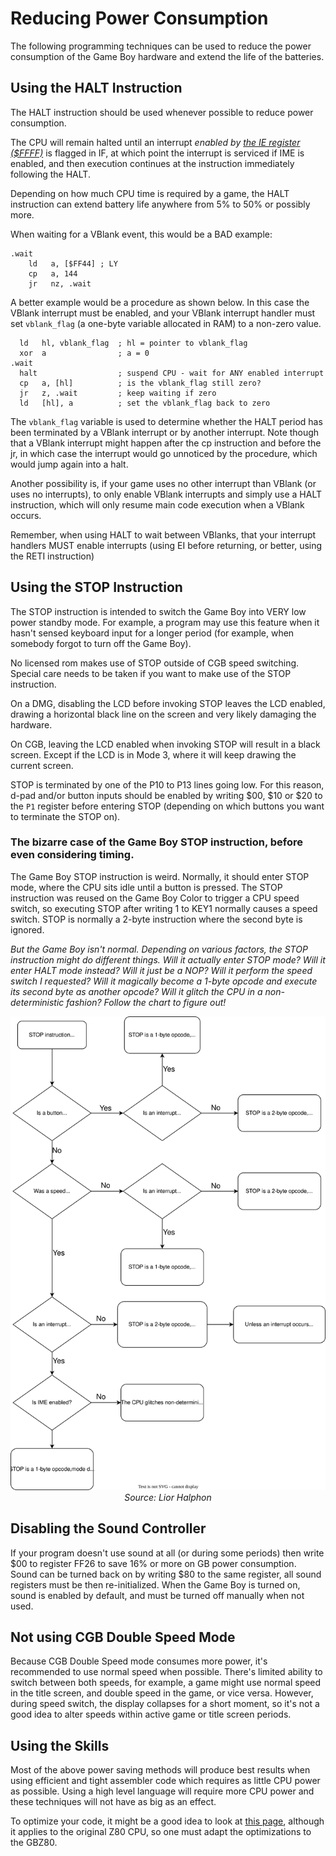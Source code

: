 # Reducing Power Consumption

The following programming techniques can be used to reduce the power
consumption of the Game Boy hardware and extend the life of the
batteries.

## Using the HALT Instruction

The HALT instruction should be used whenever possible to reduce power
consumption.

The CPU will remain halted until an interrupt *enabled by [the IE register ($FFFF)](<#FFFF — IE: Interrupt enable>)* is
flagged in IF, at which point the interrupt is serviced if IME is enabled,
and then execution continues at the instruction immediately following the
HALT.

Depending on how much CPU time is required by a game, the HALT
instruction can extend battery life anywhere from 5% to 50% or possibly
more.

When waiting for a VBlank event, this would be a BAD example:

```rgbasm
.wait
    ld   a, [$FF44] ; LY
    cp   a, 144
    jr   nz, .wait
```

A better example would be a procedure as shown below. In this case the
VBlank interrupt must be enabled, and your VBlank interrupt handler
must set `vblank_flag` (a one-byte variable allocated in RAM) to a non-zero value.

```rgbasm
  ld   hl, vblank_flag  ; hl = pointer to vblank_flag
  xor  a                ; a = 0
.wait
  halt                  ; suspend CPU - wait for ANY enabled interrupt
  cp   a, [hl]          ; is the vblank_flag still zero?
  jr   z, .wait         ; keep waiting if zero
  ld   [hl], a          ; set the vblank_flag back to zero
```

The `vblank_flag` variable is used to determine whether the HALT period has been
terminated by a VBlank interrupt or by another interrupt. Note though
that a VBlank interrupt might happen after the cp instruction
and before the jr, in which case the interrupt would go unnoticed by the
procedure, which would jump again into a halt.

Another possibility is, if your game uses no other interrupt than VBlank
(or uses no interrupts), to only enable VBlank interrupts and simply use
a HALT instruction, which will only resume main code execution when a
VBlank occurs.

Remember, when using HALT to wait between VBlanks, that your interrupt
handlers MUST enable interrupts (using EI before returning, or
better, using the RETI instruction)

## Using the STOP Instruction

The STOP instruction is intended to switch the Game Boy into VERY low
power standby mode. For example, a program may use this feature when it
hasn't sensed keyboard input for a longer period (for example, when
somebody forgot to turn off the Game Boy).

No licensed rom makes use of STOP outside of CGB speed switching.
Special care needs to be taken if you want to make use of the STOP
instruction.

On a DMG, disabling the LCD before invoking STOP leaves the LCD enabled,
drawing a horizontal black line on the screen and very likely damaging the
hardware.

On CGB, leaving the LCD enabled when invoking STOP will result in a
black screen. Except if the LCD is in Mode 3, where it will keep drawing
the current screen.

STOP is terminated by one of the P10 to P13 lines going low. For this
reason, d-pad and/or button inputs should be enabled by writing $00,
$10 or $20 to the `P1` register before entering STOP (depending on which
buttons you want to terminate the STOP on).

### The bizarre case of the Game Boy STOP instruction, before even considering timing.

The Game Boy STOP instruction is weird. Normally, it should enter STOP mode, where the CPU sits idle until a button is pressed. The STOP instruction was reused on the Game Boy Color to trigger a CPU speed switch, so executing STOP after writing 1 to KEY1 normally causes a speed switch. STOP is normally a 2-byte instruction where the second byte is ignored.

*But the Game Boy isn't normal. Depending on various factors, the STOP instruction might do different things. Will it actually enter STOP mode? Will it enter HALT mode instead? Will it just be a NOP? Will it perform the speed switch I requested? Will it magically become a 1-byte opcode and execute its second byte as another opcode? Will it glitch the CPU in a non-deterministic fashion? Follow the chart to figure out!*

<p align="center">
<img src="imgs/stop_diagram.svg">
<br>
  <i>Source: Lior Halphon</i>
</p>



## Disabling the Sound Controller

If your program doesn't use sound at all (or during some periods) then
write $00 to register FF26 to save 16% or more on GB power consumption.
Sound can be turned back on by writing $80 to the same register, all
sound registers must be then re-initialized. When the Game Boy is turned
on, sound is enabled by default, and must be turned off manually when
not used.

## Not using CGB Double Speed Mode

Because CGB Double Speed mode consumes more power, it's recommended to
use normal speed when possible. There's limited ability to switch
between both speeds, for example, a game might use normal speed in the
title screen, and double speed in the game, or vice versa. However,
during speed switch, the display collapses for a short moment, so it's
not a good idea to alter speeds within active game or title screen
periods.

## Using the Skills

Most of the above power saving methods will produce best results when
using efficient and tight assembler code which requires as little CPU
power as possible. Using a high level language will require more CPU
power and these techniques will not have as big as an effect.

To optimize your code, it might be a good idea to look at [this
page](http://wikiti.brandonw.net/index.php?title=Z80_Optimization),
although it applies to the original Z80 CPU, so one must adapt the
optimizations to the GBZ80.

